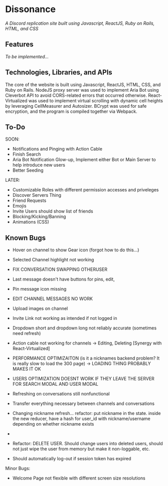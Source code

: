 # Dissonance
_A Discord replication site built using Javascript, ReactJS, Ruby on Rails, HTML, and CSS_

## Features

_To be implemented..._

## Technologies, Libraries, and APIs
The core of the website is built using Javascript, ReactJS, HTML, CSS, and Ruby on Rails. NodeJS proxy server was used to implement Aria Bot using Cleverbot API to avoid CORS-related errors that occurred otherwise. React-Virtualized was used to implement virtual scrolling with dynamic cell heights by leveraging CellMeasurer and Autosizer. BCrypt was used for safe encryption, and the program is compiled together via Webpack.

## To-Do

SOON:
- Notifications and Pinging with Action Cable
- Finish Search 
- Aria Bot Notification Glow-up, Implement either Bot or Main Server to help introduce new users 
- Better Seeding

LATER:
- Customizable Roles with different permission accesses and priveleges
- Discover Servers Thing
- Friend Requests
- Emojis
- Invite Users should show list of friends
- Blocking/Kicking/Banning
- Animations (CSS)


## Known Bugs 
- Hover on channel to show Gear icon (forgot how to do this…) 
- Selected Channel highlight not working

- FIX CONVERSATION SWAPPING OTHERUSER 
- Last message doesn't have buttons for pins, edit, 
- Pin message icon missing
- EDIT CHANNEL MESSAGES NO WORK
- Upload images on channel
- Invite Link not working as intended if not logged in
- Dropdown short and dropdown long not reliably accurate (sometimes need refresh) 
- Action cable not working for channels -> Editing, Deleting [Synergy with React-Virtualized]
- PERFORMANCE OPTIMIZAITON (is it a nicknames backend problem? It is really slow to load the 300 page) -> LOADING THING PROBABLY MAKES IT OK
- USERS OPTIMIZATION DOESNT WORK IF THEY LEAVE THE SERVER FOR SEARCH MODAL AND USER MODAL
- Refreshing on conversations still nonfunctional
- Transfer everything necessary between channels and conversations
- Changing nickname refresh... refactor: put nickname in the state. inside the new reducer, have a hash for user_id with nickname/username depending on whether nickname exists
- 
- Refactor: DELETE USER. Should change users into deleted users, should not just wipe the user from memory but make it non-loggable, etc.

* Should automatically log-out if session token has expired

Minor Bugs: 
* Welcome Page not flexible with different screen size resolutions